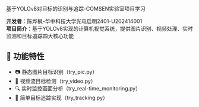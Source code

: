 基于YOLOv8对目标的识别与追踪-COMSEN实验室项目学习

**开发者**：陈烨枫-华中科技大学光电启明2401-U202414001  
**项目简介**：基于YOLOv8实现的计算机视觉系统，提供图片识别、视频处理、实时监测和目标追踪四大核心功能

## 🚀 功能特性
- 📷 静态图片目标识别（try_pic.py）
- 🎥 视频流目标检测（try_video.py）
- 🔍 实时监控画面分析（try_real-time_monitoring.py）
- 🎯 简单目标追踪实现（try_tracking.py）
